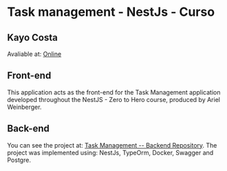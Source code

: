 # Task management - NestJs - Curso
## Kayo Costa
Avaliable at: [Online](https://kayo220.github.io/task-management-frontend/#/tasks)

## Front-end
This application acts as the front-end for the Task Management application developed throughout the NestJS - Zero to Hero course, produced by Ariel Weinberger.

## Back-end
You can see the project at: [Task Management -- Backend Repository](https://github.com/kayo220/udemy-nestjs-course). The project was implemented using: NestJs, TypeOrm, Docker, Swagger and Postgre.
